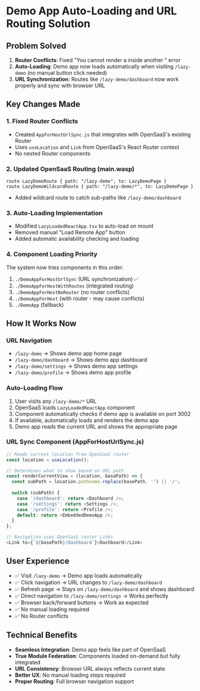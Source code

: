 # Demo App Auto-Loading and URL Routing Solution

## Problem Solved
1. **Router Conflicts**: Fixed "You cannot render a <Router> inside another <Router>" error
2. **Auto-Loading**: Demo app now loads automatically when visiting `/lazy-demo` (no manual button click needed)
3. **URL Synchronization**: Routes like `/lazy-demo/dashboard` now work properly and sync with browser URL

## Key Changes Made

### 1. Fixed Router Conflicts
- Created `AppForHostUrlSync.js` that integrates with OpenSaaS's existing Router
- Uses `useLocation` and `Link` from OpenSaaS's React Router context
- No nested Router components

### 2. Updated OpenSaaS Routing (main.wasp)
```wasp
route LazyDemoRoute { path: "/lazy-demo", to: LazyDemoPage }
route LazyDemoWildcardRoute { path: "/lazy-demo/*", to: LazyDemoPage }
```
- Added wildcard route to catch sub-paths like `/lazy-demo/dashboard`

### 3. Auto-Loading Implementation
- Modified `LazyLoadedReactApp.tsx` to auto-load on mount
- Removed manual "Load Remote App" button
- Added automatic availability checking and loading

### 4. Component Loading Priority
The system now tries components in this order:
1. `./DemoAppForHostUrlSync` (URL synchronization) ✅
2. `./DemoAppForHostWithRoutes` (integrated routing)
3. `./DemoAppForHostNoRouter` (no router conflicts)
4. `./DemoAppForHost` (with router - may cause conflicts)
5. `./DemoApp` (fallback)

## How It Works Now

### URL Navigation
- `/lazy-demo` → Shows demo app home page
- `/lazy-demo/dashboard` → Shows demo app dashboard
- `/lazy-demo/settings` → Shows demo app settings
- `/lazy-demo/profile` → Shows demo app profile

### Auto-Loading Flow
1. User visits any `/lazy-demo/*` URL
2. OpenSaaS loads `LazyLoadedReactApp` component
3. Component automatically checks if demo app is available on port 3002
4. If available, automatically loads and renders the demo app
5. Demo app reads the current URL and shows the appropriate page

### URL Sync Component (AppForHostUrlSync.js)
```javascript
// Reads current location from OpenSaaS router
const location = useLocation();

// Determines what to show based on URL path
const renderCurrentView = (location, basePath) => {
  const subPath = location.pathname.replace(basePath, '') || '/';
  
  switch (subPath) {
    case '/dashboard': return <Dashboard />;
    case '/settings': return <Settings />;
    case '/profile': return <Profile />;
    default: return <EmbeddedDemoApp />;
  }
};

// Navigation uses OpenSaaS router Links
<Link to={`${basePath}/dashboard`}>Dashboard</Link>
```

## User Experience
- ✅ Visit `/lazy-demo` → Demo app loads automatically
- ✅ Click navigation → URL changes to `/lazy-demo/dashboard`
- ✅ Refresh page → Stays on `/lazy-demo/dashboard` and shows dashboard
- ✅ Direct navigation to `/lazy-demo/settings` → Works perfectly
- ✅ Browser back/forward buttons → Work as expected
- ✅ No manual loading required
- ✅ No Router conflicts

## Technical Benefits
- **Seamless Integration**: Demo app feels like part of OpenSaaS
- **True Module Federation**: Components loaded on-demand but fully integrated
- **URL Consistency**: Browser URL always reflects current state
- **Better UX**: No manual loading steps required
- **Proper Routing**: Full browser navigation support
